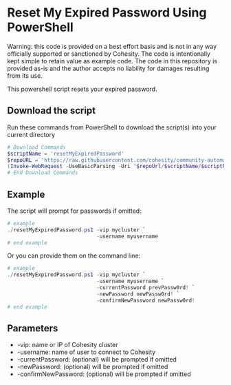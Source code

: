 # Reset My Expired Password Using PowerShell

Warning: this code is provided on a best effort basis and is not in any way officially supported or sanctioned by Cohesity. The code is intentionally kept simple to retain value as example code. The code in this repository is provided as-is and the author accepts no liability for damages resulting from its use.

This powershell script resets your expired password.

## Download the script

Run these commands from PowerShell to download the script(s) into your current directory

```powershell
# Download Commands
$scriptName = 'resetMyExpiredPassword'
$repoURL = 'https://raw.githubusercontent.com/cohesity/community-automation-samples/main/powershell'
(Invoke-WebRequest -UseBasicParsing -Uri "$repoUrl/$scriptName/$scriptName.ps1").content | Out-File "$scriptName.ps1"; (Get-Content "$scriptName.ps1") | Set-Content "$scriptName.ps1"
# End Download Commands
```

## Example

The script will prompt for passwords if omitted:

```powershell
# example
./resetMyExpiredPassword.ps1 -vip mycluster `
                             -username myusername
# end example
```

Or you can provide them on the command line:

```powershell
# example
./resetMyExpiredPassword.ps1 -vip mycluster `
                             -username myusername `
                             -currentPassword prevPassw0rd! `
                             -newPassword newPassw0rd! `
                             -confirmNewPassword newPassw0rd!
# end example
```

## Parameters

* -vip: name or IP of Cohesity cluster
* -username: name of user to connect to Cohesity
* -currentPassword: (optional) will be prompted if omitted
* -newPassword: (optional) will be prompted if omitted
* -confirmNewPassword: (optional) will be prompted if omitted
